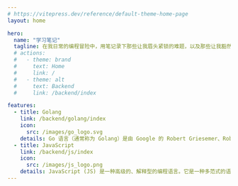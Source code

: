 ```yaml
---
# https://vitepress.dev/reference/default-theme-home-page
layout: home

hero:
  name: "学习笔记"
  tagline: 在我日常的编程冒险中，用笔记录下那些让我眉头紧锁的难题，以及那些让我豁然开朗的知识点。
  # actions:
  #   - theme: brand
  #     text: Home
  #     link: /
  #   - theme: alt
  #     text: Backend
  #     link: /backend/index

features:
  - title: Golang
    link: /backend/golang/index
    icon:
      src: /images/go_logo.svg
    details: Go 语言（通常称为 Golang）是由 Google 的 Robert Griesemer、Rob Pike 和 Ken Thompson 设计的一种静态类型的编译型语言。
  - title: JavaScript
    link: /backend/js/index
    icon:
      src: /images/js_logo.png
    details: JavaScript (JS) 是一种高级的、解释型的编程语言。它是一种多范式的语言，支持事件驱动、函数式以及面向对象的编程风格。
---
```

